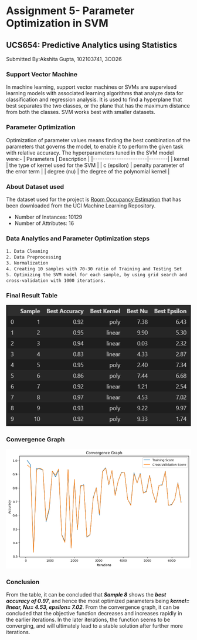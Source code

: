 # Assignment 5- Parameter Optimization in SVM
## UCS654: Predictive Analytics using Statistics

Submitted By:Akshita Gupta, 102103741, 3CO26

### Support Vector Machine
In machine learning, support vector machines or SVMs are supervised learning models with associated learning algorithms that analyze data for classification and regression analysis. It is used to find a hyperplane that best separates the two classes, or the plane that has the maximum distance from both the classes. SVM works best with smaller datasets.

### Parameter Optimization
Optimization of parameter values means finding the best combination of the parameters that governs the model, to enable it to perform the given task with relative accuracy.
The hyperparameters tuned in the SVM model were:- 
| Parameters | Description  |
|-----------------------|--------|
| kernel | the type of kernel used for the SVM    |
| c (epsilon) | penalty parameter of the error term  |
| degree (nu) | the degree of the polynomial kernel     |


### About Dataset used
The dataset used for the project is [Room Occupancy Estimation](https://archive.ics.uci.edu/ml/datasets/Room+Occupancy+Estimation#) that has been downloaded from the UCI Machine Learning Repository. 
- Number of Instances: 10129
- Number of Attributes: 16

### Data Analytics and Parameter Optimization steps 
    1. Data Cleaning
    2. Data Preprocessing
    3. Normalization
    4. Creating 10 samples with 70-30 ratio of Training and Testing Set
    5. Optimizing the SVM model for each sample, by using grid search and cross-validation with 1000 iterations.


### Final Result Table
![Result](https://github.com/akshita6213/Parameter-Optimization-of-SVM/blob/main/result.png?raw=true)

### Convergence Graph
![Convergence Graph](https://github.com/akshita6213/Parameter-Optimization-of-SVM/blob/main/output.png?raw=true)

### Conclusion
From the table, it can be concluded that ***Sample 8*** shows the ***best accuracy of 0.97***, and hence the most optimized parameters being ***kernel= linear, Nu= 4.53, epsilon= 7.02***. 
From the convergence graph, it can be concluded that the objective function decreases and increases rapidly in the earlier iterations. In the later iterations, the function seems to be converging, and will ultimately lead to a stable solution after further more iterations.
